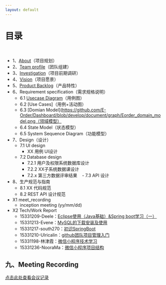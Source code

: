 ```yaml
---
layout: default
---
```


# [](#TOC)目录

&nbsp;&nbsp; 

* 1、[About](https://github.com/E-Order/Dashboard/blob/master/document/About.md)（项目规划）
* 2、[Team profile](https://github.com/E-Order/Dashboard/blob/master/document/Team_profile.md)（团队组建）
* 3、[Investigation](https://github.com/E-Order/Dashboard/blob/master/document/Investigation.md)（项目前期调研）
* 4、[Vision](https://github.com/E-Order/Dashboard/blob/master/document/Vision.md)（项目愿景）
* 5、[Product Backlog](https://github.com/E-Order/Dashboard/blob/master/document/Product_Backlog.md)（产品特性）
* 6、Requirement specification（需求规格说明）
    - 6.1 [Usecase Diagram](https://github.com/E-Order/Dashboard/blob/master/document/graph/%E7%94%A8%E4%BE%8B%E5%9B%BE.png)（用例图）
    - 6.2 [Use Cases]（用例+活动图）
    - 6.3 [Domian Model](https://github.com/E-Order/Dashboard/blob/develop/document/graph/Eorder_domain_model.png（领域模型）
    - 6.4 State Model（状态模型）
    - 6.5 System Sequence Diagram（功能模型）
* 7、Design（设计）
    - 7.1 UI design
        - XX 用例 UI设计
    - 7.2 Database design
        - 7.2.1 用户及权限系统数据库设计
        - 7.2.2 XX子系统数据课设计 
        - 7.2.x 第三方数据评审结果
    - 7.3 API 设计
* 8、生产规范与指南
    - 8.1 XX 代码规范
    - 8.2 REST API 设计规范
* X1 meet_recording
    - inception meeting (yy/mm/dd)
* X2 Tech/Work Report
    - 15331209-Deele：[Eclipse使用（Java基础）&Spring boot学习（一） ](https://blog.csdn.net/qq_32335095/article/details/79889667)
    - 15331213-Evene：[MySQL的下载安装及使用](https://blog.csdn.net/qq_35278061/article/details/79890250)
    - 15331217-south270：[初识SpringBoot](https://south270.github.io/blog/2018/04/12/first-study-report/)
    - 15331210-Ulricalin：[github团队项目管理入门](https://blog.csdn.net/ulricalin/article/details/79948569)
    - 15331198-林津霞：[微信小程序技术学习](https://blog.csdn.net/KatharinLin/article/details/79921398)
    - 15331236-NooraMa：[微信小程序项目结构](https://ltimmy.github.io/%E5%BE%AE%E4%BF%A1%E5%B0%8F%E7%A8%8B%E5%BA%8F%E5%BC%80%E5%8F%91%E5%AD%A6%E4%B9%A0%E6%8A%A5%E5%91%8A/)


## 九、Meeting Recording
[点击此处查看会议记录](https://github.com/E-Order/Dashboard/blob/master/document/meet_recording.md)


